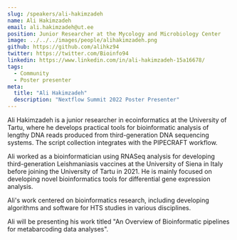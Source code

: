 ```yaml
---
slug: /speakers/ali-hakimzadeh
name: Ali Hakimzadeh
email: ali.hakimzadeh@ut.ee
position: Junior Researcher at the Mycology and Microbiology Center
image: ../../../images/people/alihakimzadeh.png
github: https://github.com/alihkz94
twitter: https://twitter.com/Bioinfo94
linkedin: https://www.linkedin.com/in/ali-hakimzadeh-15a16678/
tags:
  - Community
  - Poster presenter
meta:
  title: "Ali Hakimzadeh"
  description: "Nextflow Summit 2022 Poster Presenter"
---
```

Ali Hakimzadeh is a junior researcher in ecoinformatics at the University of Tartu, where he develops practical tools for bioinformatic analysis of lengthy DNA reads produced from third-generation DNA sequencing systems. The script collection integrates with the PIPECRAFT workflow.

Ali worked as a bioinformatician using RNASeq analysis for developing third-generation Leishmaniasis vaccines at the University of Siena in Italy before joining the University of Tartu in 2021. He is mainly focused on developing novel bioinformatics tools for differential gene expression analysis.

Ali's work centered on bioinformatics research, including developing algorithms and software for HTS studies in various disciplines.

Ali will be presenting his work titled "An Overview of Bioinformatic pipelines for metabarcoding data analyses".